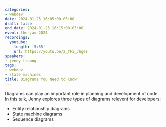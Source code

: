 ```yaml
---
categories:
- webdev
date: 2024-01-25 16:05:00-05:00
draft: false
end_date: 2024-01-25 16:15:00-05:00
event: the-jam-2024
recordings:
  youtube:
    length: '5:55'
    url: https://youtu.be/2_fFi_Jhges
speakers:
- jenny-truong
tags:
- webdev
- state machines
title: Diagrams You Need to Know
---
```



Diagrams can play an important role in planning and development of code. In this talk, Jenny explores three types of diagrams relevent for developers:

* Entity relationship diagrams
* State machine diagrams
* Sequence diagrams